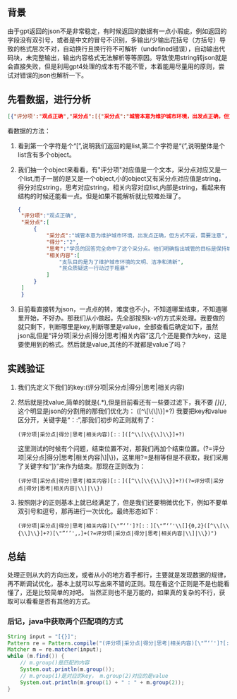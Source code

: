 ## 背景

由于gpt返回的json不是非常稳定，有时候返回的数据有一点小瑕疵，例如返回的字段没有双引号，或者是中文的冒号不识别，多输出/少输出花括号（方括号）导致的格式层次不对，自动换行且换行符不可解析（undefined错误），自动输出代码块，未完整输出，输出内容格式无法解析等等原因。导致使用string转json就是会直接失败，但是利用gpt4处理的成本有不能不管，本着能用尽量用的原则，尝试对错误的json也解析一下。

## 先看数据，进行分析

```json
[{"评分项':"观点正确","采分点":[{"采分点":"城管本意为维护城市环境，出发点正确，但方式不妥，需要注意","得分":"2","思考":"学员的回答完全命中了这个采分点。他们明确指出城管的目标是保持城市环境的文明、清洁和新鲜，但也批评了他们的行动方式，认为过于粗暴，并建议他们应该更加重视与公众的沟通和引导。","相关内容":["支队目的是为了维护城市环境的文明、洁净和清新","民众质疑这一行动过于粗暴"]}]},{"评分项":"分析透彻","采分点":[{"采分点":"执法的不足","得分":"1","思考":"学员指出执法过程中存在问题，但没有详细说明具体的不足之处。","相关内容":["民众质疑这一行动过于粗暴"]},{"采分点":"民众不理解，忽视民众感受","得分":"2","思考":"学员对此有深入理解，提到了公众对执法行为的误解，并强调了对公众情绪的关注。","相关内容":["民众质疑这一行动过于粗暴"]},{"采分点":"城管执法简单粗暴，存在乱作为，越权管理，缺乏灵活变通，制止传统习俗","得分":"2","思考":"学员在回答中直接指出了城管执法简单粗暴等问题，符合采分点要求。","相关内容":["民众质疑这一行动过于粗暴"]},{"采分点":"进行的本意","得分":"1","思考":"学员提到了城管工作的初衷，但未进一步阐述其具体含义或背后意图。","相关内容":["支队目的是为了维护城市环境的文明、洁净和清新"]},{"采分点":"营造节日气氛，杜绝安全隐患、视觉污染，维护市容市貌，维护文明、洁净、清新城市环境","得分":"2","思考":"学员很好地捕捉到这个观点，并提供了具体措施以满足公众需求同时保持环境整洁。","相关内容":["可以提供一些替代方案, 如设立指定贴春联区域或提供环保的春联材料, 以满足民众的文化需求，并减少视觉污染和安全隐患"]}],"评分项":"对策清晰","采分点":[{"采分点":"今后执法部门在工作时，需要认真及时回应民众质疑，做到公开透明","得分":"0","思考":"虽然学生在答案中表达了沟通和互动的重要性，但并未特别强调公开透明地处理民众质疑这一措施。","相关内容":[]}],"评分项":"作答逻辑","得分":"2","思考":"学员首先阐述自己的观点，在给出相应理由后再提出建议方案。此种结构条理清晰、逻辑严密"}]
```

看数据的方法：

1. 看到第一个字符是个“\[”,说明我们返回的是list,第二个字符是“{”,说明整体是个list含有多个object。

2. 我们抽一个object来看看，有"评分项"对应值是一个文本，采分点对应又是一个list,而子一层的是又是一个object,小的object又有采分点对应值是string，得分对应string，思考对应string，相关内容对应list,内部是string，看起来有结构的时候还能看一点。但是如果不能解析就比较难处理了。

   ```json
   {
    "评分项":"观点正确",
    "采分点":[
        {
            "采分点":"城管本意为维护城市环境，出发点正确，但方式不妥，需要注意",
            "得分":"2",
            "思考":"学员的回答完全命中了这个采分点。他们明确指出城管的目标是保持城市环境的文明、清洁和新鲜，但也批评了他们的行动方式，认为过于粗暴，并建议他们应该更加重视与公众的沟通和引导。",
            "相关内容":[
                "支队目的是为了维护城市环境的文明、洁净和清新",
                "民众质疑这一行动过于粗暴"
            ]
        }
    ]
    }
   ```

3. 目前看直接转为json，一点点的转，难度也不小，不知道哪里结束，不知道哪里开始，不好办。那我们从小做起，先全部按照k-v的方式来处理。我要做的就只剩下，判断哪里是key,判断哪里是value，全部查看后确定如下，虽然json乱但是“评分项|采分点|得分|思考|相关内容”这几个还是要作为key，这是要使用到的格式。然后就是value,其他的不就都是value了吗？

## 实践验证

1. 我们先定义下我们的key:(评分项|采分点|得分|思考|相关内容)

2. 然后就是找value,简单的就是(.\*),但是目前看还有一些要过滤下，我不要 *\[\]{}*, 这个明显是json的分割用的那我们优化为：
   (\[^\\\[\\{\\\]\\}\]+?)
   我要把key和value区分开，关键字是“：:”,那我们初步的正则就有了：

   ``` 
   (评分项|采分点|得分|思考|相关内容)[:：]([^\\[\\{\\]\\}]+?)
   ```

   这里测试的时候有个问题，结束位置不对，那我们再加个结束位置。(?=评分项|采分点|得分|思考|相关内容|\\\]|\\})，这里用?=是相等但是不获取，我们采用了关键字和“\]}”来作为结束。那现在正则改为：

   ```
   (评分项|采分点|得分|思考|相关内容)[:：]([^\\[\\{\\]\\}]+?)(?=评分项|采分点|得分|思考|相关内容|\\]|\\})
   ```

3. 按照刚才的正则基本上就已经满足了，但是我们还要稍微优化下，例如不要单双引号和逗号，那再进行一次优化。最终形态如下：

   ```
   (评分项|采分点|得分|思考|相关内容)[\"”‘’']?[:：][\"”‘’'\\[]{0,2}([^\\[\\{\\]\\}]+?)[\"”‘’',，]+(?=评分项|采分点|得分|思考|相关内容|\\]|\\})")
   ```

## 总结

处理正则从大的方向出发，或者从小的地方着手都行，主要就是发现数据的规律，再不断调试优化，基本上就可以写出来不错的正则。现在看这个正则是不是也能看懂了，还是比较简单的对吧。
当然正则也不是万能的，如果真的复杂的不行，获取可以看看是否有其他的方式。

### 后记，java中获取两个匹配项的方式

```java
String input = "[{}]";
Pattern re = Pattern.compile("(评分项|采分点|得分|思考|相关内容)[\"”‘’']?[:：][\"”‘’'\\[]{0,2}([^\\[\\{\\]\\}]+?)[\"”‘’',，]+(?=评分项|采分点|得分|思考|相关内容|\\]|\\})");
Matcher m = re.matcher(input);
while (m.find()) {
    // m.group()是匹配的内容
    System.out.println(m.group());
    // m.group(1)是对应的key， m.group(2)对应的是value
    System.out.println(m.group(1) + " : " + m.group(2));
}
```